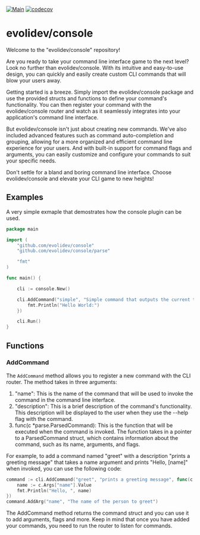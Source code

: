 [![Main](https://github.com/evolidev/console/actions/workflows/test.yml/badge.svg)](https://github.com/evolidev/console/actions/workflows/test.yml)
[![codecov](https://codecov.io/github/evolidev/console/branch/dev/graph/badge.svg?token=6AGWZTOSKO)](https://codecov.io/github/evolidev/console)

# evolidev/console

Welcome to the "evolidev/console" repository!

Are you ready to take your command line interface game to the next level? Look no further than evolidev/console. With its intuitive and easy-to-use design, you can quickly and easily create custom CLI commands that will blow your users away.

Getting started is a breeze. Simply import the evolidev/console package and use the provided structs and functions to define your command's functionality. You can then register your command with the evolidev/console router and watch as it seamlessly integrates into your application's command line interface.

But evolidev/console isn't just about creating new commands. We've also included advanced features such as command auto-completion and grouping, allowing for a more organized and efficient command line experience for your users. And with built-in support for command flags and arguments, you can easily customize and configure your commands to suit your specific needs.

Don't settle for a bland and boring command line interface. Choose evolidev/console and elevate your CLI game to new heights!

## Examples

A very simple exmaple that demostrates how the console plugin can be used.
```go
package main

import (
    "github.com/evolidev/console"
    "github.com/evolidev/console/parse"

    "fmt"
)

func main() {

    cli := console.New()

    cli.AddCommand("simple", "Simple command that outputs the current time", func(c *parse.ParsedCommand) {
        fmt.Println("Hello World:")
    })

    cli.Run()
}

```

## Functions

### AddCommand

The `AddCommand` method allows you to register a new command with the CLI router. The method takes in three arguments:

1. "name": This is the name of the command that will be used to invoke the command in the command line interface.
2. "description": This is a brief description of the command's functionality. This description will be displayed to the user when they use the --help flag with the command.
3. func(c *parse.ParsedCommand): This is the function that will be executed when the command is invoked. The function takes in a pointer to a ParsedCommand struct, which contains information about the command, such as its name, arguments, and flags.

For example, to add a command named "greet" with a description "prints a greeting message" that takes a name argument and prints "Hello, [name]" when invoked, you can use the following code:

```go
command := cli.AddCommand("greet", "prints a greeting message", func(c *parse.ParsedCommand){
    name := c.Args["name"].Value
    fmt.Println("Hello, ", name)
})
command.AddArg("name", "The name of the person to greet")
```

The AddCommand method returns the command struct and you can use it to add arguments, flags and more. Keep in mind that once you have added your commands, you need to run the router to listen for commands.
